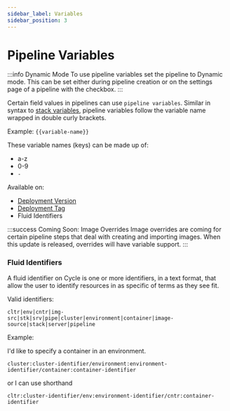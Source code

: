 ```yaml
---
sidebar_label: Variables
sidebar_position: 3
---
```



# Pipeline Variables

:::info Dynamic Mode
To use pipeline variables set the pipeline to Dynamic mode.  This can be set either during pipeline creation or on the settings page of a pipeline with the checkbox. 
:::


Certain field values in pipelines can use `pipeline variables`.  Similar in syntax to [stack variables](/), pipeline variables follow the variable name wrapped in double curly brackets.  




Example: `{{variable-name}}`

These variable names (keys) can be made up of: 

* a-z
* 0-9
* `-`


Available on:


* [Deployment Version](/reference/environments/deployments)
* [Deployment Tag](/reference/environments/deployments/tags)
* Fluid Identifiers


:::success Coming Soon: Image Overrides
Image overrides are coming for certain pipeline steps that deal with creating and importing images.  When this update is released, overrides will have variable support.
:::

### Fluid Identifiers
A fluid identifier on Cycle is one or more identifiers, in a text format, that allow the user to identify resources in as specific of terms as they see fit.  

Valid identifiers: 

```
cltr|env|cntr|img-src|stk|srv|pipe|cluster|environment|container|image-source|stack|server|pipeline
```

Example: 

I'd like to specify a container in an environment. 

```
cluster:cluster-identifier/environment:environment-identifier/container:container-identifier
```

or I can use shorthand 

```
cltr:cluster-identifier/env:environment-identifier/cntr:container-identifier
```


